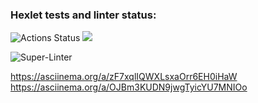 ### Hexlet tests and linter status:
![Actions Status](/workflows/hexlet-check/badge.svg)
<a href="https://codeclimate.com/github/codeclimate/codeclimate/maintainability">
<img src="https://api.codeclimate.com/v1/badges/a99a88d28ad37a79dbf6/maintainability" /></a>

![Super-Linter](https://github.com/LainVellio/frontend-project-lvl1/workflows/Super-Linter/badge.svg)

https://asciinema.org/a/zF7xqlIQWXLsxaOrr6EH0iHaW
https://asciinema.org/a/OJBm3KUDN9jwgTyicYU7MNIOo
